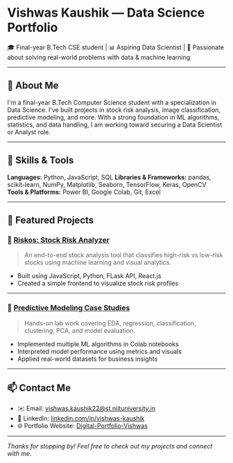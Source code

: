 # Vishwas Kaushik — Data Science Portfolio

🎓 Final-year B.Tech CSE student | 📊 Aspiring Data Scientist | 🧠 Passionate about solving real-world problems with data & machine learning

---

## 🧠 About Me

I'm a final-year B.Tech Computer Science student with a specialization in Data Science. I’ve built projects in stock risk analysis, image classification, predictive modeling, and more. With a strong foundation in ML algorithms, statistics, and data handling, I am working toward securing a Data Scientist or Analyst role.


---

## 🧰 Skills & Tools

**Languages:** Python, JavaScript, SQL
**Libraries & Frameworks:** pandas, scikit-learn, NumPy, Matplotlib, Seaborn, TensorFlow, Keras, OpenCV  
**Tools & Platforms:** Power BI, Google Colab, Git, Excel  

---

## 📂 Featured Projects

### 📌 [Riskos: Stock Risk Analyzer](https://github.com/VK-627/Riskos.git)
> An end-to-end stock analysis tool that classifies high-risk vs low-risk stocks using machine learning and visual analytics.

- Built using JavaScript, Python, FLask API, React.js
- Created a simple frontend to visualize stock risk profiles

---

### 📌 [Predictive Modeling Case Studies](https://github.com/your-username/predictive-modeling-cases)
> Hands-on lab work covering EDA, regression, classification, clustering, PCA, and model evaluation.

- Implemented multiple ML algorithms in Colab notebooks
- Interpreted model performance using metrics and visuals
- Applied real-world datasets for business insights

---

## 📫 Contact Me

- ✉️ Email: vishwas.kaushik22@st.niituniversity.in
- 💼 LinkedIn: [linkedin.com/in/vishwas-kaushik](https://linkedin.com/in/vishwaskaushik)
- 🌐 Portfolio Website: [Digital-Portfolio-Vishwas](https://digital-portfolio-vishwas.vercel.app/) 

---

_Thanks for stopping by! Feel free to check out my projects and connect with me._

